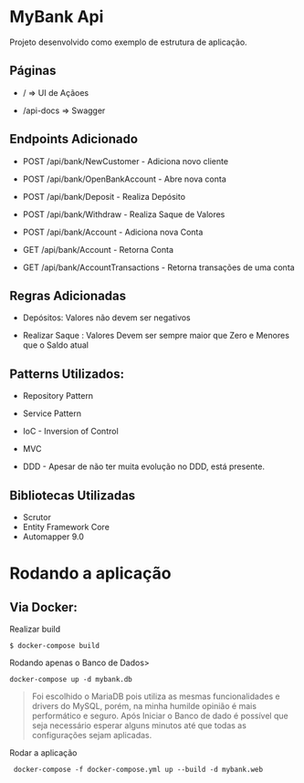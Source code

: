 
# MyBank Api
Projeto desenvolvido como exemplo de estrutura de aplicação.

## Páginas

* / => UI de Açãoes

* /api-docs => Swagger

  

## Endpoints Adicionado

  

* POST /api/bank/NewCustomer - Adiciona novo cliente

  

* POST /api/bank/OpenBankAccount - Abre nova conta

  

* POST /api/bank/Deposit - Realiza Depósito

  

* POST /api/bank/Withdraw - Realiza Saque de Valores

  

* POST /api/bank/Account - Adiciona nova Conta

  

* GET /api/bank/Account - Retorna Conta

  

* GET /api/bank/AccountTransactions - Retorna transações de uma conta

  

## Regras Adicionadas

  

* Depósitos: Valores não devem ser negativos

* Realizar Saque : Valores Devem ser sempre maior que Zero e Menores que o Saldo atual

  
  

## Patterns Utilizados:

  

* Repository Pattern

* Service Pattern

* IoC - Inversion of Control

* MVC

* DDD - Apesar de não ter muita evolução no DDD, está presente.

## Bibliotecas Utilizadas

 - Scrutor
 - Entity Framework Core
 - Automapper 9.0

# Rodando a aplicação

  

## Via Docker:

Realizar build

    $ docker-compose build
 Rodando apenas o Banco de Dados>

    docker-compose up -d mybank.db

> Foi escolhido o MariaDB pois utiliza as mesmas funcionalidades e drivers do MySQL, porém, na minha humilde opinião é mais performático e seguro.
> Após Iniciar o Banco de dado é possível que seja necessário esperar alguns minutos até que todas as configurações sejam aplicadas.

Rodar a aplicação

     docker-compose -f docker-compose.yml up --build -d mybank.web
